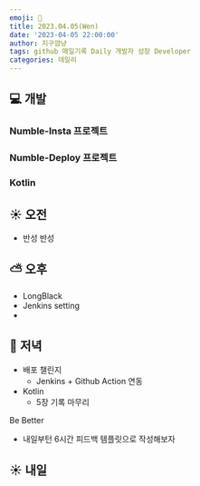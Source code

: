 ```yaml
---
emoji: 🌱
title: 2023.04.05(Wen)
date: '2023-04-05 22:00:00'
author: 지구깜냥
tags: github 매일기록 Daily 개발자 성장 Developer
categories: 데일리
---
```

## 💻 개발
### Numble-Insta 프로젝트
### Numble-Deploy 프로젝트
### Kotlin

## ☀️ 오전
- 반성 반성

## ⛅️ 오후
- LongBlack
- Jenkins setting
- 
## 🌙 저녁
- 배포 챌린지
  - Jenkins + Github Action 연동
- Kotlin
  - 5장 기록 마무리

[//]: # (- 인스타 챌린지)

[//]: # (  - CRUD API 작성)

Be Better
- 내일부턴 6시간 피드백 템플릿으로 작성해보자

## ☀️ 내일

